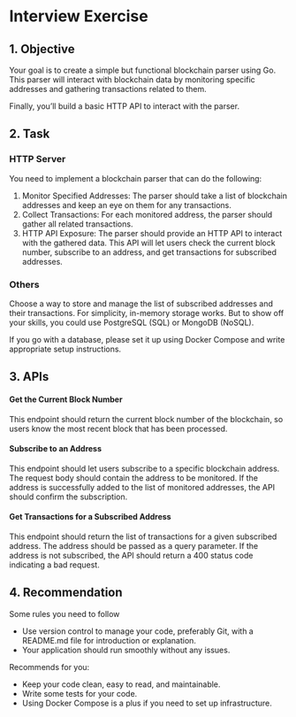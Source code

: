 # Interview Exercise

## 1. Objective

Your goal is to create a simple but functional blockchain parser using Go. This parser will interact with blockchain data by monitoring specific addresses and gathering transactions related to them. 

Finally, you’ll build a basic HTTP API to interact with the parser.

## 2. Task

### HTTP Server

You need to implement a blockchain parser that can do the following:

1. Monitor Specified Addresses: The parser should take a list of blockchain addresses and keep an eye on them for any transactions.
2. Collect Transactions: For each monitored address, the parser should gather all related transactions.
3. HTTP API Exposure: The parser should provide an HTTP API to interact with the gathered data. This API will let users check the current block number, subscribe to an address, and get transactions for subscribed addresses.

### Others

Choose a way to store and manage the list of subscribed addresses and their transactions. For simplicity, in-memory storage works. But to show off your skills, you could use PostgreSQL (SQL) or MongoDB (NoSQL). 

If you go with a database, please set it up using Docker Compose and write appropriate setup instructions.

## 3. APIs

#### Get the Current Block Number
This endpoint should return the current block number of the blockchain, so users know the most recent block that has been processed.

#### Subscribe to an Address
This endpoint should let users subscribe to a specific blockchain address. The request body should contain the address to be monitored. If the address is successfully added to the list of monitored addresses, the API should confirm the subscription.

#### Get Transactions for a Subscribed Address
This endpoint should return the list of transactions for a given subscribed address. The address should be passed as a query parameter. If the address is not subscribed, the API should return a 400 status code indicating a bad request.

## 4. Recommendation

Some rules you need to follow

- Use version control to manage your code, preferably Git, with a README.md file for introduction or explanation.
- Your application should run smoothly without any issues.

Recommends for you:

- Keep your code clean, easy to read, and maintainable.
- Write some tests for your code.
- Using Docker Compose is a plus if you need to set up infrastructure.
